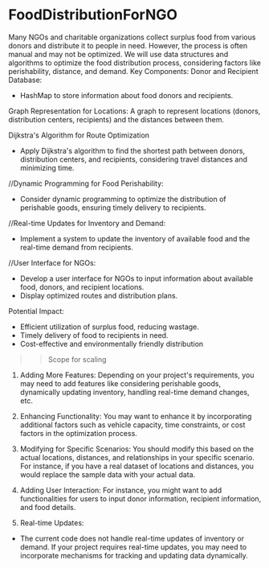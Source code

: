 # FoodDistributionForNGO
Many NGOs and charitable organizations collect surplus food from various donors and distribute it to people in need. However, the process is often manual and may not be optimized. We will use data structures and algorithms to optimize the food distribution process, considering factors like perishability, distance, and demand.
Key Components:
Donor and Recipient Database:
- HashMap to store information about food donors and recipients.

Graph Representation for Locations:
A graph to represent locations (donors, distribution centers, recipients) and the distances between them.

Dijkstra's Algorithm for Route Optimization
- Apply Dijkstra's algorithm to find the shortest path between donors, distribution centers, and recipients, considering travel distances and minimizing time.

//Dynamic Programming for Food Perishability:
- Consider dynamic programming to optimize the distribution of perishable goods, ensuring timely delivery to recipients.

//Real-time Updates for Inventory and Demand:
- Implement a system to update the inventory of available food and the real-time demand from recipients.

//User Interface for NGOs:
- Develop a user interface for NGOs to input information about available food, donors, and recipient locations.
- Display optimized routes and distribution plans.

Potential Impact:
- Efficient utilization of surplus food, reducing wastage.
- Timely delivery of food to recipients in need.
- Cost-effective and environmentally friendly distribution

>> Scope for scaling
1. Adding More Features:
Depending on your project's requirements, you may need to add features like considering perishable goods, dynamically updating inventory, handling real-time demand changes, etc.

2. Enhancing Functionality:
You may want to enhance it by incorporating additional factors such as vehicle capacity, time constraints, or cost factors in the optimization process.

3. Modifying for Specific Scenarios:
You should modify this based on the actual locations, distances, and relationships in your specific scenario. For instance, if you have a real dataset of locations and distances, you would replace the sample data with your actual data.

4. Adding User Interaction:
For instance, you might want to add functionalities for users to input donor information, recipient information, and food details.

5. Real-time Updates:
- The current code does not handle real-time updates of inventory or demand. If your project requires real-time updates, you may need to incorporate mechanisms for tracking and updating data dynamically.

